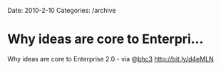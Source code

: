 Date: 2010-2-10
Categories: /archive

# Why ideas are core to Enterpri...

Why ideas are core to Enterprise 2.0 - via @<a href="http://twitter.com/bhc3" class="aktt_username">bhc3</a> <a href="http://bit.ly/d4eMLN" rel="nofollow">http://bit.ly/d4eMLN</a>
